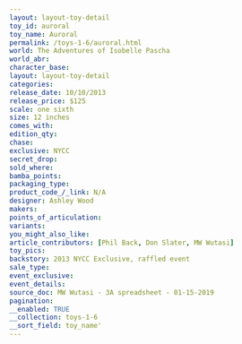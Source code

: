 ```yaml
---
layout: layout-toy-detail 
toy_id: auroral
toy_name: Auroral
permalink: /toys-1-6/auroral.html
world: The Adventures of Isobelle Pascha
world_abr: 
character_base: 
layout: layout-toy-detail
categories: 
release_date: 10/10/2013
release_price: $125 
scale: one sixth
size: 12 inches
comes_with: 
edition_qty: 
chase: 
exclusive: NYCC
secret_drop: 
sold_where: 
bamba_points: 
packaging_type: 
product_code_/_link: N/A
designer: Ashley Wood
makers: 
points_of_articulation: 
variants: 
you_might_also_like: 
article_contributors: [Phil Back, Don Slater, MW Wutasi]
toy_pics: 
backstory: 2013 NYCC Exclusive, raffled event
sale_type: 
event_exclusive: 
event_details: 
source_doc: MW Wutasi - 3A spreadsheet - 01-15-2019
pagination: 
__enabled: TRUE
__collection: toys-1-6
__sort_field: toy_name'
---
```

